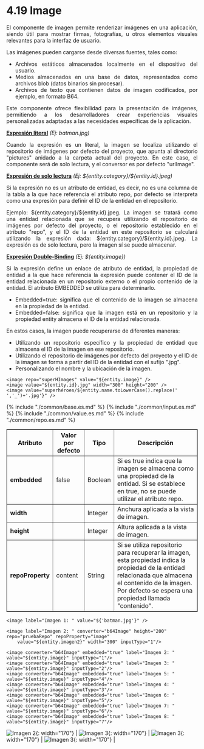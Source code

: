 # 4.19 Image
<div style="text-align: justify;">
<p>El componente de imagen permite renderizar imágenes en una aplicación, siendo útil para mostrar firmas, fotografías, u otros elementos visuales relevantes para la interfaz de usuario.</p>
<p>Las imágenes pueden cargarse desde diversas fuentes, tales como:</p>
<ul>
    <li>Archivos estáticos almacenados localmente en el dispositivo del usuario.</li>
    <li>Medios almacenados en una base de datos, representados como archivos blob (datos binarios sin procesar).</li>
    <li>Archivos de texto que contienen datos de imagen codificados, por ejemplo, en formato B64.</li>
</ul>
<p>Este componente ofrece flexibilidad para la presentación de imágenes, permitiendo a los desarrolladores crear experiencias visuales personalizadas adaptadas a las necesidades específicas de la aplicación.</p>
<strong><u>Expresión literal</u></strong><i> (Ej: batman.jpg)</i>
<p>Cuando la expresión es un literal, la imagen se localiza utilizando el repositorio de imágenes por defecto del proyecto, que apunta al directorio "pictures" anidado a la carpeta actual del proyecto. En este caso, el componente será de solo lectura, y el conversor es por defecto "urlImage".</p>
<strong><u>Expresión de solo lectura</u></strong><i> (Ej: ${entity.category}/${entity.id}.jpeg)</i>
<p>Si la expresión no es un atributo de entidad, es decir, no es una columna de la tabla a la que hace referencia el atributo repo, por defecto se interpreta como una expresión para definir el ID de la entidad en el repositorio.</p>
<p>Ejemplo: ${entity.category}/${entity.id}.jpeg. La imagen se tratará como una entidad relacionada que se recupera utilizando el repositorio de imágenes por defecto del proyecto, o el repositorio establecido en el atributo "repo", y el ID de la entidad en este repositorio se calculará utilizando la expresión dada: ${entity.category}/${entity.id}.jpeg. La expresión es de solo lectura, pero la imagen sí se puede almacenar.</p>
<strong><u>Expresión Double-Binding</u></strong><i> (Ej: ${entity.image})</i>
<p>Si la expresión define un enlace de atributo de entidad, la propiedad de entidad a la que hace referencia la expresión puede contener el ID de la entidad relacionada en un repositorio externo o el propio contenido de la entidad. El atributo EMBEDDED se utiliza para determinarlo.</p>
<ul>
    <li>Embedded=true: significa que el contenido de la imagen se almacena en la propiedad de la entidad.</li>
    <li>Embedded=false: significa que la imagen está en un repositorio y la propiedad entity almacena el ID de la entidad relacionada.</li>
</ul>
<p>En estos casos, la imagen puede recuperarse de diferentes maneras:</p>
<ul>
    <li>Utilizando un repositorio específico y la propiedad de entidad que almacena el ID de la imagen en ese repositorio. </li>
    <li>Utilizando el repositorio de imágenes por defecto del proyecto y el ID de la imagen se forma a partir del ID de la entidad con el sufijo ".jpg".</li>
    <li>Personalizando el nombre y la ubicación de la imagen.</li>
</ul>
</div>

    <image repo="superHImages" value="${entity.image}" />
    <image value="${entity.id}.jpg" width="300" height="200" />
    <image value="superhéroes/${entity.name.toLowerCase().replace(' ','_')+'.jpg'}" />

<table border="1">
    <thead>
        <tr>
            <th colspan="2">Atributo</th>
            <th>Valor por defecto</th>
            <th>Tipo</th>
            <th>Descripción</th>
         </tr>
    </thead>
    <tbody>
        {% include "./common/base.es.md" %}
        {% include "./common/input.es.md" %}
        {% include "./common/value.es.md" %}
        {% include "./common/repo.es.md" %}
        <tr>
            <td colspan="2"><strong>embedded</strong></td>
            <td>false</td>
            <td>Boolean</td>
            <td>Si es true indica que la imagen se almacena como una propiedad de la entidad. Si se establece en true, no se puede utilizar el atributo repo.</td>
        </tr>
        <tr>
            <td colspan="2"><strong>width</strong></td>
            <td></td>
            <td>Integer</td>
            <td>Anchura aplicada a la vista de imagen.</td>
        </tr>
        <tr>
            <td colspan="2"><strong>height</strong></td>
            <td></td>
            <td>Integer</td>
            <td>Altura aplicada a la vista de imagen.</td>
        </tr>
        <tr>
            <td colspan="2"><strong>repoProperty</strong></td>
            <td>content</td>
            <td>String</td>
            <td>Si se utiliza repositorio para recuperar la imagen, esta propiedad indica la propiedad de la entidad relacionada que almacena el contenido de la imagen. Por defecto se espera una propiedad llamada "contenido".</td>
        </tr>
   </tbody>
</table>

    <image label="Imagen 1: " value="${'batman.jpg'}" />

    <image label="Imagen 2: " converter="b64Image" height="200" repo="pruebaRepo" repoProperty="image"
        value="${entity.imagen2}" width="300" inputType="1"/>

    <image converter="b64Image" embedded="true" label="Imagen 2: " value="${entity.image}" inputType="1"/>
    <image converter="b64Image" embedded="true" label="Imagen 3: " value="${entity.image}" inputType="2"/>
    <image converter="b64Image" embedded="true" label="Imagen 5: " value="${entity.image}" inputType="4"/>
    <image converter="b64Image" embedded="true" label="Imagen 4: " value="${entity.image}" inputType="3"/>
    <image converter="b64Image" embedded="true" label="Imagen 6: " value="${entity.image}" inputType="5"/>
    <image converter="b64Image" embedded="true" label="Imagen 7: " value="${entity.image}" inputType="6"/>
    <image converter="b64Image" embedded="true" label="Imagen 8: " value="${entity.image}" inputType="7"/>

![Imagen 2](../img/imagen1.png){: width="170"} | ![Imagen 3](../img/imagen2.png){: width="170"} | ![Imagen 3](../img/imagen3.png){: width="170"} | ![Imagen 3](../img/imagen4.png){: width="170"} |
    
